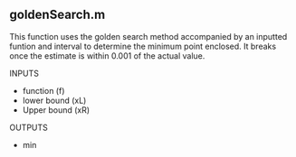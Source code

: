 ## goldenSearch.m
This function uses the golden search method accompanied by an inputted funtion and interval to determine the minimum point enclosed. It breaks once the estimate is within 0.001 of the actual value.

  INPUTS
  - function (f)
  - lower bound (xL)
  - Upper bound (xR)
  
  OUTPUTS
  - min
